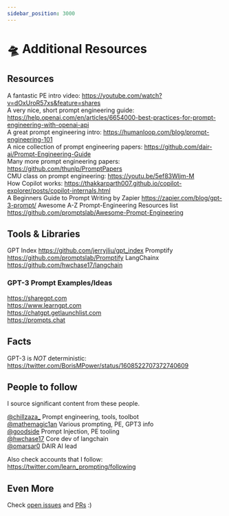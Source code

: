 ```yaml
---
sidebar_position: 3000
---
```


# 🛸 Additional Resources

## Resources

A fantastic PE intro video: https://youtube.com/watch?v=dOxUroR57xs&feature=shares<br/>
A very nice, short prompt engineering guide: https://help.openai.com/en/articles/6654000-best-practices-for-prompt-engineering-with-openai-api<br/>
A great prompt engineering intro: https://humanloop.com/blog/prompt-engineering-101<br/>
A nice collection of prompt engineering papers: https://github.com/dair-ai/Prompt-Engineering-Guide<br/>
Many more prompt engineering papers: https://github.com/thunlp/PromptPapers<br/>
CMU class on prompt engineering: https://youtu.be/5ef83Wljm-M<br/>
How Copilot works: https://thakkarparth007.github.io/copilot-explorer/posts/copilot-internals.html<br/>
A Beginners Guide to Prompt Writing by Zapier https://zapier.com/blog/gpt-3-prompt/
Awesome A-Z Prompt-Engineering Resources list  https://github.com/promptslab/Awesome-Prompt-Engineering

## Tools & Libraries

GPT Index https://github.com/jerryjliu/gpt_index
Promptify https://github.com/promptslab/Promptify
LangChainx https://github.com/hwchase17/langchain


### GPT-3 Prompt Examples/Ideas

https://sharegpt.com <br/>
https://www.learngpt.com <br/>
https://chatgpt.getlaunchlist.com <br/>
https://prompts.chat


## Facts

GPT-3 is *NOT* deterministic: https://twitter.com/BorisMPower/status/1608522707372740609

## People to follow

I source significant content from these people.

[@chillzaza_](https://mobile.twitter.com/chillzaza_) Prompt engineering, tools, toolbot<br/>
[@mathemagic1an](https://mobile.twitter.com/mathemagic1an) Various prompting, PE, GPT3 info<br/>
[@goodside](https://twitter.com/goodside/status/1588247865503010816) Prompt Injection, PE tooling<br/>
[@hwchase17](https://twitter.com/hwchase17) Core dev of langchain<br/>
[@omarsar0](https://twitter.com/omarsar0) DAIR AI lead

Also check accounts that I follow: https://twitter.com/learn_prompting/following 

## Even More

Check [open issues](https://github.com/trigaten/Learn_Prompting/issues) and [PRs](https://github.com/trigaten/Learn_Prompting/pulls) :)

